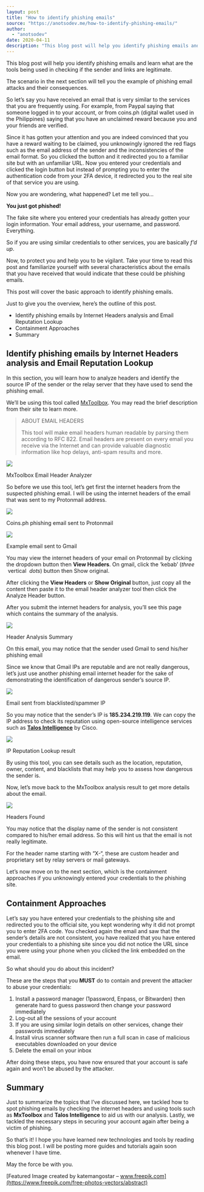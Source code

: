 ```yaml
---
layout: post
title: "How to identify phishing emails"
source: "https://anotsodev.me/how-to-identify-phishing-emails/"
author:
  - "anotsodev"
date: 2020-04-11
description: "This blog post will help you identify phishing emails and learn what are the tools being used in checking if the sender and links are legitimate. The scenario in the next section will tell you the …"
---
```

This blog post will help you identify phishing emails and learn what are the tools being used in checking if the sender and links are legitimate.

The scenario in the next section will tell you the example of phishing email attacks and their consequences.

So let’s say you have received an email that is very similar to the services that you are frequently using. For example, from Paypal saying that someone logged in to your account, or from coins.ph (digital wallet used in the Philippines) saying that you have an unclaimed reward because you and your friends are verified.

Since it has gotten your attention and you are indeed convinced that you have a reward waiting to be claimed, you unknowingly ignored the red flags such as the email address of the sender and the inconsistencies of the email format. So you clicked the button and it redirected you to a familiar site but with an unfamiliar URL. Now you entered your credentials and clicked the login button but instead of prompting you to enter the authentication code from your 2FA device, it redirected you to the real site of that service you are using.

Now you are wondering, what happened? Let me tell you…

**You just got phished!**

The fake site where you entered your credentials has already gotten your login information. Your email address, your username, and password. Everything.

So if you are using similar credentials to other services, you are basically *f’d* *up*.

Now, to protect you and help you to be vigilant. Take your time to read this post and familiarize yourself with several characteristics about the emails that you have received that would indicate that these could be phishing emails.

This post will cover the basic approach to identify phishing emails.

Just to give you the overview, here’s the outline of this post.

- Identify phishing emails by Internet Headers analysis and Email Reputation Lookup
- Containment Approaches
- Summary

## Identify phishing emails by Internet Headers analysis and Email Reputation Lookup

In this section, you will learn how to analyze headers and identify the source IP of the sender or the relay server that they have used to send the phishing email.

We’ll be using this tool called [MxToolbox](https://mxtoolbox.com/EmailHeaders.aspx). You may read the brief description from their site to learn more.

> ABOUT EMAIL HEADERS
> 
> This tool will make email headers human readable by parsing them according to RFC 822. Email headers are present on every email you receive via the Internet and can provide valuable diagnostic information like hop delays, anti-spam results and more.

![](https://i0.wp.com/anotsodev.me/wp-content/uploads/2020/04/image.png?fit=1024%2C372&ssl=1)

MxToolbox Email Header Analyzer

So before we use this tool, let’s get first the internet headers from the suspected phishing email. I will be using the internet headers of the email that was sent to my Protonmail address.

![](https://i0.wp.com/anotsodev.me/wp-content/uploads/2020/04/image-1.png?resize=1008%2C808&ssl=1)

Coins.ph phishing email sent to Protonmail

![](https://i0.wp.com/anotsodev.me/wp-content/uploads/2020/04/image-2.png?fit=1024%2C517&ssl=1)

Example email sent to Gmail

You may view the internet headers of your email on Protonmail by clicking the dropdown button then **View Headers**. On gmail, click the ‘kebab’ (*three*  vertical  *dots*) button then Show original.

After clicking the **View Headers** or **Show Original** button, just copy all the content then paste it to the email header analyzer tool then click the Analyze Header button.

After you submit the internet headers for analysis, you’ll see this page which contains the summary of the analysis.

![](https://i0.wp.com/anotsodev.me/wp-content/uploads/2020/04/image-3.png?fit=1024%2C504&ssl=1)

Header Analysis Summary

On this email, you may notice that the sender used Gmail to send his/her phishing email

Since we know that Gmail IPs are reputable and are not really dangerous, let’s just use another phishing email internet header for the sake of demonstrating the identification of dangerous sender’s source IP.

![](https://i0.wp.com/anotsodev.me/wp-content/uploads/2020/04/image-4.png?resize=1170%2C267&ssl=1)

Email sent from blacklisted/spammer IP

So you may notice that the sender’s IP is **185.234.219.119**. We can copy the IP address to check its reputation using open-source intelligence services such as **[Talos Intelligence](https://talosintelligence.com/)** by Cisco.

![](https://i0.wp.com/anotsodev.me/wp-content/uploads/2020/04/image-5.png?resize=1170%2C768&ssl=1)

IP Reputation Lookup result

By using this tool, you can see details such as the location, reputation, owner, content, and blacklists that may help you to assess how dangerous the sender is.

Now, let’s move back to the MxToolbox analysis result to get more details about the email.

![](https://i0.wp.com/anotsodev.me/wp-content/uploads/2020/04/image-7.png?resize=1170%2C532&ssl=1)

Headers Found

You may notice that the display name of the sender is not consistent compared to his/her email address. So this will hint us that the email is not really legitimate.

For the header name starting with “X-“, these are custom header and proprietary set by relay servers or mail gateways.

Let’s now move on to the next section, which is the containment approaches if you unknowingly entered your credentials to the phishing site.

## Containment Approaches

Let’s say you have entered your credentials to the phishing site and redirected you to the official site, you kept wondering why it did not prompt you to enter 2FA code. You checked again the email and saw that the sender’s details are not consistent, you have realized that you have entered your credentials to a phishing site since you did not notice the URL since you were using your phone when you clicked the link embedded on the email.

So what should you do about this incident?

These are the steps that you **MUST** do to contain and prevent the attacker to abuse your credentials:

1. Install a password manager (1password, Enpass, or Bitwarden) then generate hard to guess password then change your password immediately
2. Log-out all the sessions of your account
3. If you are using similar login details on other services, change their passwords immediately
4. Install virus scanner software then run a full scan in case of malicious executables downloaded on your device
5. Delete the email on your inbox

After doing these steps, you have now ensured that your account is safe again and won’t be abused by the attacker.

## Summary

Just to summarize the topics that I’ve discussed here, we tackled how to spot phishing emails by checking the internet headers and using tools such as **MxToolbox** and **Talos Intelligence** to aid us with our analysis. Lastly, we tackled the necessary steps in securing your account again after being a victim of phishing.

So that’s it! I hope you have learned new technologies and tools by reading this blog post. I will be posting more guides and tutorials again soon whenever I have time.

May the force be with you.

[Featured Image created by katemangostar – www.freepik.com](https://www.freepik.com/free-photos-vectors/abstract)

